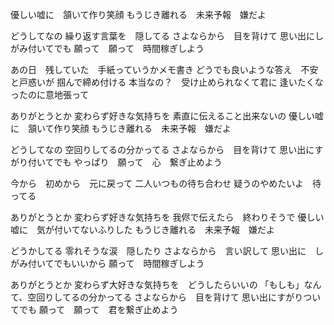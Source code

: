 優しい嘘に　頷いて作り笑顔
もうじき離れる　未来予報　嫌だよ

どうしてなの
繰り返す言葉を　隠してる
さよならから　目を背けて
思い出にしがみ付いてでも
願って　願って　時間稼ぎしよう

あの日　残していた　手紙っていうかメモ書き
どうでも良いような答え　不安と戸惑いが
掴んで締め付ける
本当なの？　受け止められなくて君に
逢いたくなったのに意地張って

ありがとうとか
変わらず好きな気持ちを
素直に伝えること出来ないの
優しい嘘に　頷いて作り笑顔
もうじき離れる　未来予報　嫌だよ

どうしてなの
空回りしてるの分かってる
さよならから　目を背けて
思い出にすがり付いてでも
やっぱり　願って　心　繋ぎ止めよう

今から　初めから　元に戻って
二人いつもの待ち合わせ
疑うのやめたいよ　待ってる

ありがとうとか
変わらず好きな気持ちを
我侭で伝えたら　終わりそうで
優しい嘘に　気が付いてないふりした
もうじき離れる　未来予報　嫌だよ

どうかしてる
零れそうな涙　隠したり
さよならから　言い訳して
思い出に　しがみ付いてでもいいから
願って　時間稼ぎしよう

ありがとうとか
変わらず大好きな気持ちを　どうしたらいいの
「もしも」なんて、空回りしてるの分かってる
さよならから　目を背けて
思い出にすがりついてでも
願って　願って　君を繋ぎ止めよう